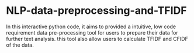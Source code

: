 # NLP-data-preprocessing-and-TFIDF

In this interactive python code, it aims to provided a intuitive, low code requirement data pre-processing tool for users to prepare their data for further text analysis. this tool also allow users to calculate TFIDF and CFIDF of the data. 
